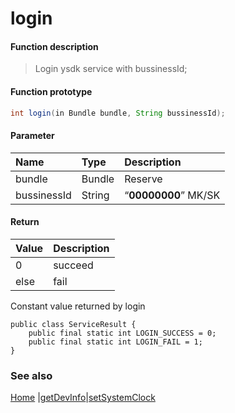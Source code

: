 # login

#### Function description
> Login ysdk service with bussinessId;

#### Function prototype

```java
int login(in Bundle bundle, String bussinessId);
```

#### Parameter
| Name        | Type   | Description          |
| :---------- | :----- | :------------------- |
| bundle      | Bundle | Reserve              |
| bussinessId | String | “**00000000**” MK/SK |


#### Return
| Value | Description |
| :---- | :---------- |
| 0     | succeed     |
| else  | fail        |

Constant value returned by login

```
public class ServiceResult {
	public final static int LOGIN_SUCCESS = 0;
	public final static int LOGIN_FAIL = 1;
}
```



### See also

[Home](../README.md) |[getDevInfo](getDevInfo.md)|[setSystemClock](setSystemClock.md)

